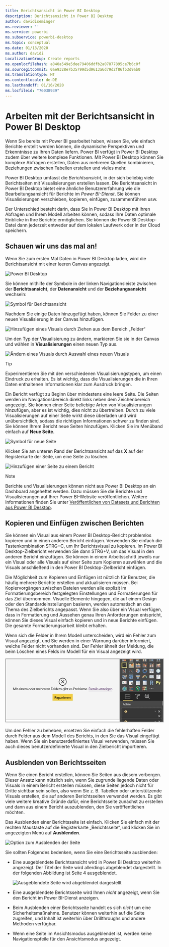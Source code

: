 ```yaml
---
title: Berichtsansicht in Power BI Desktop
description: Berichtsansicht in Power BI Desktop
author: davidiseminger
ms.reviewer: ''
ms.service: powerbi
ms.subservice: powerbi-desktop
ms.topic: conceptual
ms.date: 01/13/2020
ms.author: davidi
LocalizationGroup: Create reports
ms.openlocfilehash: a840a549e5dee79406ddfb2a07877895ce7b6c0f
ms.sourcegitcommit: 0ae9328e7b35799d5d9613a6d79d2f86f53d9ab0
ms.translationtype: HT
ms.contentlocale: de-DE
ms.lasthandoff: 01/16/2020
ms.locfileid: "76038939"
---
```

# <a name="work-with-report-view-in-power-bi-desktop"></a>Arbeiten mit der Berichtsansicht in Power BI Desktop

Wenn Sie bereits mit Power BI gearbeitet haben, wissen Sie, wie einfach Berichte erstellt werden können, die dynamische Perspektiven und Erkenntnisse zu Ihren Daten liefern. Power BI verfügt in Power BI Desktop zudem über weitere komplexe Funktionen. Mit Power BI Desktop können Sie komplexe Abfragen erstellen, Daten aus mehreren Quellen kombinieren, Beziehungen zwischen Tabellen erstellen und vieles mehr.

Power BI Desktop umfasst die *Berichtsansicht*, in der sich beliebig viele Berichtseiten mit Visualisierungen erstellen lassen. Die Berichtsansicht in Power BI Desktop bietet eine ähnliche Benutzererfahrung wie die Bearbeitungsansicht für Berichte im *Power BI-Dienst*. Sie können Visualisierungen verschieben, kopieren, einfügen, zusammenführen usw.

Der Unterschied besteht darin, dass Sie in Power BI Desktop mit Ihren Abfragen und Ihrem Modell arbeiten können, sodass Ihre Daten optimale Einblicke in Ihre Berichte ermöglichen. Sie können die Power BI Desktop-Datei dann jederzeit entweder auf dem lokalen Laufwerk oder in der Cloud speichern.

## <a name="lets-take-a-look"></a>Schauen wir uns das mal an!

Wenn Sie zum ersten Mal Daten in Power BI Desktop laden, wird die Berichtsansicht mit einer leeren Canvas angezeigt.

![Power BI Desktop](media/desktop-report-view/pbi_reportviewinpbidesigner_reportview.png)

Sie können mithilfe der Symbole in der linken Navigationsleiste zwischen der **Berichtsansicht**, der **Datenansicht** und der **Beziehungsansicht** wechseln:

![Symbol für Berichtsansicht](media/desktop-report-view/pbi_reportviewinpbidesigner_changeview.png)

Nachdem Sie einige Daten hinzugefügt haben, können Sie Felder zu einer neuen Visualisierung in der Canvas hinzufügen.

![Hinzufügen eines Visuals durch Ziehen aus dem Bereich „Felder“](media/desktop-report-view/pbid_reportview_addvis.gif)

Um den Typ der Visualisierung zu ändern, markieren Sie sie in der Canvas und wählen in **Visualisierungen** einen neuen Typ aus.

![Ändern eines Visuals durch Auswahl eines neuen Visuals](media/desktop-report-view/pbid_reportview_changevis.gif)

> [!TIP]
> Experimentieren Sie mit den verschiedenen Visualisierungstypen, um einen Eindruck zu erhalten. Es ist wichtig, dass die Visualisierungen die in Ihren Daten enthaltenen Informationen klar zum Ausdruck bringen.

Ein Bericht verfügt zu Beginn über mindestens eine leere Seite. Die Seiten werden im Navigationsbereich direkt links neben dem Zeichenbereich angezeigt. Sie können einer Seite beliebige Arten von Visualisierungen hinzufügen, aber es ist wichtig, dies nicht zu übertreiben. Durch zu viele Visualisierungen auf einer Seite wirkt diese überladen und wird unübersichtlich, sodass die richtigen Informationen schwer zu finden sind. Sie können Ihrem Bericht neue Seiten hinzufügen. Klicken Sie im Menüband einfach auf **Neue Seite**.

![Symbol für neue Seite](media/desktop-report-view/pbidesignerreportviewnewpage.png)

Klicken Sie am unteren Rand der Berichtsansicht auf das **X** auf der Registerkarte der Seite, um eine Seite zu löschen.

![Hinzufügen einer Seite zu einem Bericht](media/desktop-report-view/pbi_reportviewinpbidesigner_deletepage.png)

> [!NOTE]
> Berichte und Visualisierungen können nicht aus Power BI Desktop an ein Dashboard angeheftet werden. Dazu müssen Sie die Berichte und Visualisierungen auf Ihrer Power BI-Website veröffentlichen. Weitere Informationen finden Sie unter [Veröffentlichen von Datasets und Berichten aus Power BI Desktop](desktop-upload-desktop-files.md).

## <a name="copy-and-paste-between-reports"></a>Kopieren und Einfügen zwischen Berichten

Sie können ein Visual aus einem Power BI Desktop-Bericht problemlos kopieren und in einen anderen Bericht einfügen. Verwenden Sie einfach die Tastenkombination STRG+C, um Ihr Berichtsvisual zu kopieren. Im Power BI Desktop-Zielbericht verwenden Sie dann STRG+V, um das Visual in den anderen Bericht einzufügen. Sie können in einem Arbeitsschritt jeweils nur ein Visual oder alle Visuals auf einer Seite zum Kopieren auswählen und die Visuals anschließend in den Power BI Desktop-Zielbericht einfügen.

Die Möglichkeit zum Kopieren und Einfügen ist nützlich für Benutzer, die häufig mehrere Berichte erstellen und aktualisieren müssen. Bei Kopiervorgängen zwischen Dateien werden alle explizit im Formatierungsbereich festgelegten Einstellungen und Formatierungen für das Ziel übernommen. Visuelle Elemente hingegen, die auf einem Design oder den Standardeinstellungen basieren, werden automatisch an das Thema des Zielberichts angepasst. Wenn Sie also über ein Visual verfügen, dass in Formatierung und Aussehen genau Ihren Anforderungen entspricht, können Sie dieses Visual einfach kopieren und in neue Berichte einfügen. Die gesamte Formatierungsarbeit bleibt erhalten.

Wenn sich die Felder in Ihrem Modell unterscheiden, wird ein Fehler zum Visual angezeigt, und Sie werden in einer Warnung darüber informiert, welche Felder nicht vorhanden sind. Der Fehler ähnelt der Meldung, die beim Löschen eines Felds im Modell für ein Visual angezeigt wird.

![Fehler beim Kopieren/Einfügen eines Visuals: kein Datenfeld](media/desktop-report-view/report-view_07.png)

Um den Fehler zu beheben, ersetzen Sie einfach die fehlerhaften Felder durch Felder aus dem Modell des Berichts, in den Sie das Visual eingefügt haben. Wenn Sie ein benutzerdefiniertes Visual verwenden, müssen Sie auch dieses benutzerdefinierte Visual in den Zielbericht importieren.

## <a name="hide-report-pages"></a>Ausblenden von Berichtsseiten

Wenn Sie einen Bericht erstellen, können Sie Seiten aus diesem verbergen. Dieser Ansatz kann nützlich sein, wenn Sie zugrunde liegende Daten oder Visuals in einem Bericht erstellen müssen, diese Seiten jedoch nicht für Dritte sichtbar sein sollen, also wenn Sie z. B. Tabellen oder unterstützende Visuals erstellen, die auf anderen Berichtsseiten verwendet werden. Es gibt viele weitere kreative Gründe dafür, eine Berichtsseite zunächst zu erstellen und dann aus einem Bericht auszublenden, den Sie veröffentlichen möchten.

Das Ausblenden einer Berichtsseite ist einfach. Klicken Sie einfach mit der rechten Maustaste auf die Registerkarte „Berichtsseite“, und klicken Sie im angezeigten Menü auf **Ausblenden**.

![Option zum Ausblenden der Seite](media/desktop-report-view/report-view_05.png)

Sie sollten Folgendes bedenken, wenn Sie eine Berichtsseite ausblenden:

* Eine ausgeblendete Berichtsansicht wird in Power BI Desktop weiterhin angezeigt. Der Titel der Seite wird allerdings abgeblendet dargestellt. In der folgenden Abbildung ist Seite 4 ausgeblendet.

    ![Ausgeblendete Seite wird abgeblendet dargestellt](media/desktop-report-view/report-view_06.png)

* Eine ausgeblendete Berichtsseite wird Ihnen *nicht* angezeigt, wenn Sie den Bericht im Power BI-Dienst anzeigen.

* Beim Ausblenden einer Berichtsseite handelt es sich *nicht* um eine Sicherheitsmaßnahme. Benutzer können weiterhin auf die Seite zugreifen, und Inhalt ist weiterhin über Drillthroughs und andere Methoden verfügbar.

* Wenn eine Seite im Ansichtsmodus ausgeblendet ist, werden keine Navigationspfeile für den Ansichtsmodus angezeigt.
